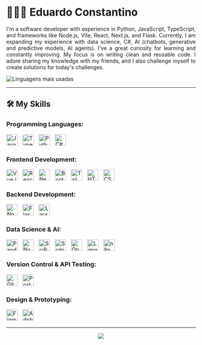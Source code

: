 
# 🧑🏽‍💻 Eduardo Constantino 

<p align = "justify"> I'm a software developer with experience in Python, JavaScript, TypeScript, and frameworks like Node.js, Vite, React, Next.js, and Flask. Currently, I am expanding my experience with data science, C#, AI (chatbots, generative and predictive models, AI agents). I've a great curiosity for learning and constantly improving. My focus is on writing clean and reusable code. I adore sharing my knowledge with my friends, and I also challenge myself to create solutions for today's challenges.</p>

![Linguagens mais usadas](https://github-readme-stats.vercel.app/api/top-langs/??username=eduardoconst&layout=compact&hide_border=true&title_color=8f00ff&text_color=ffffff&bg_color=0d1117)

---

## 🛠️ My Skills

### **Programming Languages:**
<img align="left" alt="JavaScript" title="JavaScript" width="30px" style="padding-right: 10px;" src="https://cdn.jsdelivr.net/gh/devicons/devicon@latest/icons/javascript/javascript-original.svg"/>
<img align="left" alt="TypeScript" title="TypeScript" width="30px" style="padding-right: 10px; border-radius: 5px;" src="https://cdn.jsdelivr.net/gh/devicons/devicon@latest/icons/typescript/typescript-original.svg"/>
<img align="left" alt="Python" title="Python" width="30px" style="padding-right: 10px;" src="https://cdn.jsdelivr.net/gh/devicons/devicon@latest/icons/python/python-original.svg"/>
<img align="left" alt="C#" title="C#" width="30px" style="padding-right: 10px;" src="https://upload.wikimedia.org/wikipedia/commons/b/bd/Logo_C_sharp.svg"/>
<br/><br/>
  
### **Frontend Development:**
<img align="left" alt="Vue.js" title="Vue.js" width="30px" style="padding-right: 10px;" src="https://cdn.jsdelivr.net/gh/devicons/devicon@latest/icons/vuejs/vuejs-original.svg"/>
<img align="left" alt="React" title="React" width="30px" style="padding-right: 10px;" src="https://cdn.jsdelivr.net/gh/devicons/devicon@latest/icons/react/react-original.svg"/>
<img align="left" alt="Next.js" title="Next.js" width="30px" style="padding-right: 10px;" src="https://cdn.jsdelivr.net/gh/devicons/devicon@latest/icons/nextjs/nextjs-original.svg"/>
<img align="left" alt="Bootstrap" title="Bootstrap" width="30px" style="padding-right: 10px;" src="https://cdn.jsdelivr.net/gh/devicons/devicon@latest/icons/bootstrap/bootstrap-original.svg"/>
<img align="left" alt="Tailwind CSS" title="Tailwind CSS" width="30px" style="padding-right: 10px;" src="https://cdn.jsdelivr.net/gh/devicons/devicon@latest/icons/tailwindcss/tailwindcss-original.svg"/>
<img align="left" alt="HTML" title="HTML" width="30px" style="padding-right: 10px;" src="https://cdn.jsdelivr.net/gh/devicons/devicon@latest/icons/html5/html5-original.svg"/>
<img align="left" alt="CSS" title="CSS" width="30px" style="padding-right: 10px;" src="https://cdn.jsdelivr.net/gh/devicons/devicon@latest/icons/css3/css3-original.svg"/>

<br/><br/>

### **Backend Development:**
<img align="left" alt="Node.js" title="Node.js" width="30px" style="padding-right: 10px;" src="https://cdn.jsdelivr.net/gh/devicons/devicon@latest/icons/nodejs/nodejs-original.svg"/>
<img align="left" alt="Flask" title="Flask" width="30px" style="padding-right: 10px;" src="https://encrypted-tbn0.gstatic.com/images?q=tbn:ANd9GcSWA3j1vFHAw02M1aWlAnhbbkmWYpF2kkDbrw&s"/>
<img align="left" alt="Laravel" title="Laravel" width="30px" style="padding-right: 10px;" src="https://cdn.jsdelivr.net/gh/devicons/devicon@latest/icons/laravel/laravel-original.svg"/>

<br/><br/>

### **Data Science & AI:**
<img align="left" alt="Pandas" title="Pandas" width="30px" style="padding-right: 10px;" src="https://cdn.jsdelivr.net/gh/devicons/devicon@latest/icons/pandas/pandas-original.svg"/>
<img align="left" alt="NumPy" title="NumPy" width="30px" style="padding-right: 10px;" src="https://cdn.jsdelivr.net/gh/devicons/devicon@latest/icons/numpy/numpy-original.svg"/>
<img align="left" alt="SciPy" title="SciPy" width="30px" style="padding-right: 10px;" src="https://upload.wikimedia.org/wikipedia/commons/b/b2/SCIPY_2.svg"/>
<img align="left" alt="Scikit-Learn" title="Scikit-Learn" width="30px" style="padding-right: 10px;" src="https://upload.wikimedia.org/wikipedia/commons/0/05/Scikit_learn_logo_small.svg"/>
<img align="left" alt="OpenAI API" title="OpenAI API" width="30px" style="padding-right: 10px;" src="https://static.vecteezy.com/system/resources/previews/022/227/364/non_2x/openai-chatgpt-logo-icon-free-png.png"/>
<img align="left" alt="Langflow" title="Langflow" width="30px" style="padding-right: 10px;" src="https://avatars.githubusercontent.com/u/85702467?s=280&v=4"/>
<img align="left" alt="n8n" title="n8n" width="30px" style="padding-right: 10px;" src="https://n8n.io/n8n-logo.png"/>
<br/><br/>  

### **Version Control & API Testing:**
<img align="left" alt="Git" title="Git" width="30px" style="padding-right: 10px;" src="https://cdn.jsdelivr.net/gh/devicons/devicon@latest/icons/git/git-original.svg"/>
<img align="left" alt="Postman" title="Postman" width="30px" style="padding-right: 10px;" src="https://www.vectorlogo.zone/logos/getpostman/getpostman-icon.svg"/>
<br/><br/>    

### **Design & Prototyping:**
<img align="left" alt="Figma" title="Figma" width="30px" style="padding-right: 10px;" src="https://cdn.jsdelivr.net/gh/devicons/devicon@latest/icons/figma/figma-original.svg"/>
<img align="left" alt="Adobe Photoshop" title="Adobe Photoshop" width="30px" style="padding-right: 10px;" src="https://cdn.jsdelivr.net/gh/devicons/devicon@latest/icons/photoshop/photoshop-line.svg"/>

<br/>
<br/>

---

<p align="center">
     <img src="https://capsule-render.vercel.app/api?type=waving&color=gradient&height=100&section=footer"/>
</p>

